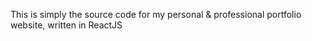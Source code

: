 
This is simply the source code for my personal & professional portfolio website, written in ReactJS

